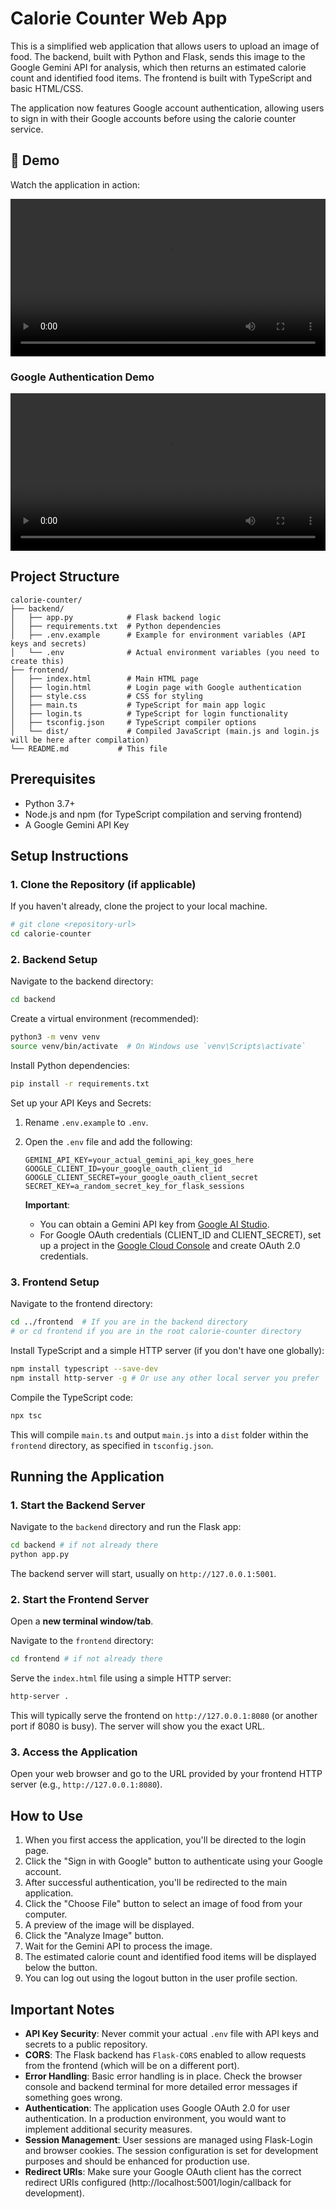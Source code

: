 # Calorie Counter Web App

This is a simplified web application that allows users to upload an image of food. The backend, built with Python and Flask, sends this image to the Google Gemini API for analysis, which then returns an estimated calorie count and identified food items. The frontend is built with TypeScript and basic HTML/CSS.

The application now features Google account authentication, allowing users to sign in with their Google accounts before using the calorie counter service.

## 🎥 Demo

Watch the application in action:

<video src="https://github.com/user-attachments/assets/d1545a09-a26d-4f83-8d29-35bfc93c95c4" controls width="100%"></video>

### Google Authentication Demo

<video src="https://github.com/user-attachments/assets/e88cd687-168b-4ddb-8e94-17bfc9c6f365" controls width="100%"></video>

## Project Structure

```
calorie-counter/
├── backend/
│   ├── app.py            # Flask backend logic
│   ├── requirements.txt  # Python dependencies
│   ├── .env.example      # Example for environment variables (API keys and secrets)
│   └── .env              # Actual environment variables (you need to create this)
├── frontend/
│   ├── index.html        # Main HTML page
│   ├── login.html        # Login page with Google authentication
│   ├── style.css         # CSS for styling
│   ├── main.ts           # TypeScript for main app logic
│   ├── login.ts          # TypeScript for login functionality
│   ├── tsconfig.json     # TypeScript compiler options
│   └── dist/             # Compiled JavaScript (main.js and login.js will be here after compilation)
└── README.md           # This file
```

## Prerequisites

*   Python 3.7+
*   Node.js and npm (for TypeScript compilation and serving frontend)
*   A Google Gemini API Key

## Setup Instructions

### 1. Clone the Repository (if applicable)

If you haven't already, clone the project to your local machine.

```bash
# git clone <repository-url>
cd calorie-counter
```

### 2. Backend Setup

Navigate to the backend directory:

```bash
cd backend
```

Create a virtual environment (recommended):

```bash
python3 -m venv venv
source venv/bin/activate  # On Windows use `venv\Scripts\activate`
```

Install Python dependencies:

```bash
pip install -r requirements.txt
```

Set up your API Keys and Secrets:

1.  Rename `.env.example` to `.env`.
2.  Open the `.env` file and add the following:

    ```
    GEMINI_API_KEY=your_actual_gemini_api_key_goes_here
    GOOGLE_CLIENT_ID=your_google_oauth_client_id
    GOOGLE_CLIENT_SECRET=your_google_oauth_client_secret
    SECRET_KEY=a_random_secret_key_for_flask_sessions
    ```

    **Important**: 
    - You can obtain a Gemini API key from [Google AI Studio](https://aistudio.google.com/app/apikey).
    - For Google OAuth credentials (CLIENT_ID and CLIENT_SECRET), set up a project in the [Google Cloud Console](https://console.cloud.google.com/) and create OAuth 2.0 credentials.

### 3. Frontend Setup

Navigate to the frontend directory:

```bash
cd ../frontend  # If you are in the backend directory
# or cd frontend if you are in the root calorie-counter directory
```

Install TypeScript and a simple HTTP server (if you don't have one globally):

```bash
npm install typescript --save-dev
npm install http-server -g # Or use any other local server you prefer
```

Compile the TypeScript code:

```bash
npx tsc
```

This will compile `main.ts` and output `main.js` into a `dist` folder within the `frontend` directory, as specified in `tsconfig.json`.

## Running the Application

### 1. Start the Backend Server

Navigate to the `backend` directory and run the Flask app:

```bash
cd backend # if not already there
python app.py
```

The backend server will start, usually on `http://127.0.0.1:5001`.

### 2. Start the Frontend Server

Open a **new terminal window/tab**.

Navigate to the `frontend` directory:

```bash
cd frontend # if not already there
```

Serve the `index.html` file using a simple HTTP server:

```bash
http-server .
```

This will typically serve the frontend on `http://127.0.0.1:8080` (or another port if 8080 is busy). The server will show you the exact URL.

### 3. Access the Application

Open your web browser and go to the URL provided by your frontend HTTP server (e.g., `http://127.0.0.1:8080`).

## How to Use

1.  When you first access the application, you'll be directed to the login page.
2.  Click the "Sign in with Google" button to authenticate using your Google account.
3.  After successful authentication, you'll be redirected to the main application.
4.  Click the "Choose File" button to select an image of food from your computer.
5.  A preview of the image will be displayed.
6.  Click the "Analyze Image" button.
7.  Wait for the Gemini API to process the image.
8.  The estimated calorie count and identified food items will be displayed below the button.
9.  You can log out using the logout button in the user profile section.

## Important Notes

*   **API Key Security**: Never commit your actual `.env` file with API keys and secrets to a public repository.
*   **CORS**: The Flask backend has `Flask-CORS` enabled to allow requests from the frontend (which will be on a different port).
*   **Error Handling**: Basic error handling is in place. Check the browser console and backend terminal for more detailed error messages if something goes wrong.
*   **Authentication**: The application uses Google OAuth 2.0 for user authentication. In a production environment, you would want to implement additional security measures.
*   **Session Management**: User sessions are managed using Flask-Login and browser cookies. The session configuration is set for development purposes and should be enhanced for production use.
*   **Redirect URIs**: Make sure your Google OAuth client has the correct redirect URIs configured (http://localhost:5001/login/callback for development).